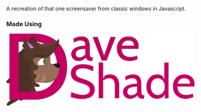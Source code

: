 <p>A recreation of that one screensaver from classic windows in Javascript.</p>

<h3>Made Using</h3>
<img src="https://github.com/Coffee-Engine/DaveShade/raw/main/github/Logo.svg"></img>